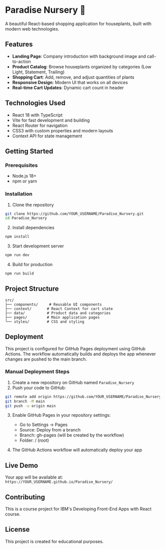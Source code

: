 # Paradise Nursery 🌱

A beautiful React-based shopping application for houseplants, built with modern web technologies.

## Features

- **Landing Page**: Company introduction with background image and call-to-action
- **Product Catalog**: Browse houseplants organized by categories (Low Light, Statement, Trailing)
- **Shopping Cart**: Add, remove, and adjust quantities of plants
- **Responsive Design**: Modern UI that works on all devices
- **Real-time Cart Updates**: Dynamic cart count in header

## Technologies Used

- React 18 with TypeScript
- Vite for fast development and building
- React Router for navigation
- CSS3 with custom properties and modern layouts
- Context API for state management

## Getting Started

### Prerequisites
- Node.js 18+ 
- npm or yarn

### Installation
1. Clone the repository
```bash
git clone https://github.com/YOUR_USERNAME/Paradise_Nursery.git
cd Paradise_Nursery
```

2. Install dependencies
```bash
npm install
```

3. Start development server
```bash
npm run dev
```

4. Build for production
```bash
npm run build
```

## Project Structure

```
src/
├── components/     # Reusable UI components
├── context/       # React Context for cart state
├── data/          # Product data and categories
├── pages/         # Main application pages
└── styles/        # CSS and styling
```

## Deployment

This project is configured for GitHub Pages deployment using GitHub Actions. The workflow automatically builds and deploys the app whenever changes are pushed to the main branch.

### Manual Deployment Steps

1. Create a new repository on GitHub named `Paradise_Nursery`
2. Push your code to GitHub:
```bash
git remote add origin https://github.com/YOUR_USERNAME/Paradise_Nursery.git
git branch -M main
git push -u origin main
```

3. Enable GitHub Pages in your repository settings:
   - Go to Settings → Pages
   - Source: Deploy from a branch
   - Branch: gh-pages (will be created by the workflow)
   - Folder: / (root)

4. The GitHub Actions workflow will automatically deploy your app

## Live Demo

Your app will be available at: `https://YOUR_USERNAME.github.io/Paradise_Nursery/`

## Contributing

This is a course project for IBM's Developing Front-End Apps with React course.

## License

This project is created for educational purposes.
